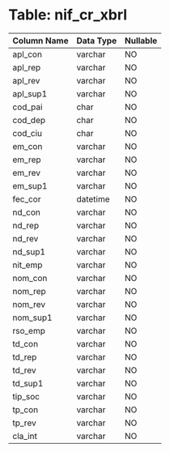 # Table: nif_cr_xbrl

| Column Name | Data Type | Nullable |
|-------------|-----------|----------|
| apl_con | varchar | NO |
| apl_rep | varchar | NO |
| apl_rev | varchar | NO |
| apl_sup1 | varchar | NO |
| cod_pai | char | NO |
| cod_dep | char | NO |
| cod_ciu | char | NO |
| em_con | varchar | NO |
| em_rep | varchar | NO |
| em_rev | varchar | NO |
| em_sup1 | varchar | NO |
| fec_cor | datetime | NO |
| nd_con | varchar | NO |
| nd_rep | varchar | NO |
| nd_rev | varchar | NO |
| nd_sup1 | varchar | NO |
| nit_emp | varchar | NO |
| nom_con | varchar | NO |
| nom_rep | varchar | NO |
| nom_rev | varchar | NO |
| nom_sup1 | varchar | NO |
| rso_emp | varchar | NO |
| td_con | varchar | NO |
| td_rep | varchar | NO |
| td_rev | varchar | NO |
| td_sup1 | varchar | NO |
| tip_soc | varchar | NO |
| tp_con | varchar | NO |
| tp_rev | varchar | NO |
| cla_int | varchar | NO |
